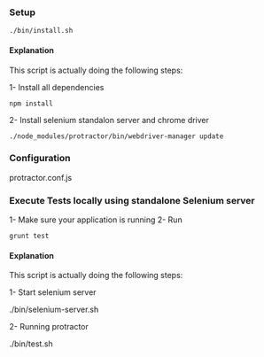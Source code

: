 ### Setup

    ./bin/install.sh

#### Explanation

This script is actually doing the following steps:

1- Install all dependencies

    npm install

2- Install selenium standalon server and chrome driver

    ./node_modules/protractor/bin/webdriver-manager update

### Configuration

protractor.conf.js

### Execute Tests locally using standalone Selenium server

1- Make sure your application is running
2- Run

    grunt test

#### Explanation

This script is actually doing the following steps:

1- Start selenium server

   ./bin/selenium-server.sh

2- Running protractor

   ./bin/test.sh








